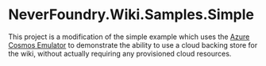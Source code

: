 # NeverFoundry.Wiki.Samples.Simple
This project is a modification of the simple example which uses the [Azure Cosmos
Emulator](https://docs.microsoft.com/en-us/azure/cosmos-db/local-emulator) to demonstrate the
ability to use a cloud backing store for the wiki, without actually requiring any provisioned cloud
resources.